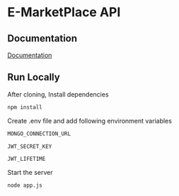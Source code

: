 # E-MarketPlace API

## Documentation

[Documentation](https://e-marketplace-123.herokuapp.com/)

## Run Locally

After cloning, Install dependencies

```bash
npm install
```

Create .env file and add following environment variables 

```bash
MONGO_CONNECTION_URL

JWT_SECRET_KEY

JWT_LIFETIME
```

Start the server

```bash
node app.js
```
